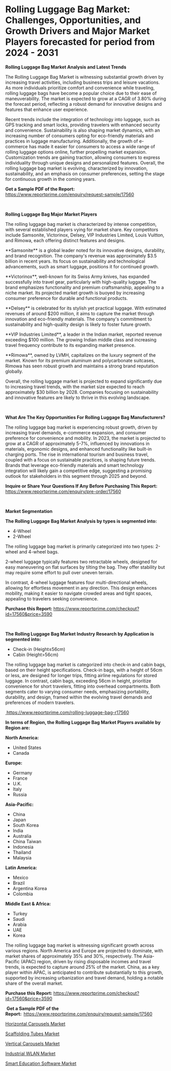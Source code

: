 <p><h1>Rolling Luggage Bag Market: Challenges, Opportunities, and Growth Drivers and Major Market Players forecasted for period from 2024 - 2031</h1></p><p><strong>Rolling Luggage Bag Market Analysis and Latest Trends</strong></p>
<p><p>The Rolling Luggage Bag Market is witnessing substantial growth driven by increasing travel activities, including business trips and leisure vacations. As more individuals prioritize comfort and convenience while traveling, rolling luggage bags have become a popular choice due to their ease of maneuverability. The market is expected to grow at a CAGR of 3.80% during the forecast period, reflecting a robust demand for innovative designs and features that enhance user experience.</p><p>Recent trends include the integration of technology into luggage, such as GPS tracking and smart locks, providing travelers with enhanced security and convenience. Sustainability is also shaping market dynamics, with an increasing number of consumers opting for eco-friendly materials and practices in luggage manufacturing. Additionally, the growth of e-commerce has made it easier for consumers to access a wide range of rolling luggage options online, further propelling market expansion. Customization trends are gaining traction, allowing consumers to express individuality through unique designs and personalized features. Overall, the rolling luggage bag market is evolving, characterized by innovation, sustainability, and an emphasis on consumer preferences, setting the stage for continuous growth in the coming years.</p></p>
<p><strong>Get a Sample PDF of the Report:&nbsp;</strong> <a href="https://www.reportprime.com/enquiry/request-sample/17560?utm_campaign=1140&utm_medium=2&utm_source=Github&utm_content=ia&utm_term=19112024&utm_id=rolling-luggage-bag">https://www.reportprime.com/enquiry/request-sample/17560</a></p>
<p>&nbsp;</p>
<p><strong>Rolling Luggage Bag Major Market Players</strong></p>
<p><p>The rolling luggage bag market is characterized by intense competition, with several established players vying for market share. Key competitors include Samsonite, Victorinox, Delsey, VIP Industries Limited, Louis Vuitton, and Rimowa, each offering distinct features and designs. </p><p>**Samsonite** is a global leader noted for its innovative designs, durability, and brand recognition. The company's revenue was approximately $3.5 billion in recent years. Its focus on sustainability and technological advancements, such as smart luggage, positions it for continued growth.</p><p>**Victorinox**, well-known for its Swiss Army knives, has expanded successfully into travel gear, particularly with high-quality luggage. The brand emphasizes functionality and premium craftsmanship, appealing to a niche market. Its projected market growth is buoyed by increasing consumer preference for durable and functional products.</p><p>**Delsey** is celebrated for its stylish yet practical luggage. With estimated revenues of around $200 million, it aims to capture the market through innovation and eco-friendly materials. The company's commitment to sustainability and high-quality design is likely to foster future growth.</p><p>**VIP Industries Limited**, a leader in the Indian market, reported revenue exceeding $100 million. The growing Indian middle class and increasing travel frequency contribute to its expanding market presence.</p><p>**Rimowa**, owned by LVMH, capitalizes on the luxury segment of the market. Known for its premium aluminum and polycarbonate suitcases, Rimowa has seen robust growth and maintains a strong brand reputation globally.</p><p>Overall, the rolling luggage market is projected to expand significantly due to increasing travel trends, with the market size expected to reach approximately $30 billion by 2028. Companies focusing on sustainability and innovative features are likely to thrive in this evolving landscape.</p></p>
<p>&nbsp;</p>
<p><strong>What Are The Key Opportunities For Rolling Luggage Bag Manufacturers?</strong></p>
<p><p>The rolling luggage bag market is experiencing robust growth, driven by increasing travel demands, e-commerce expansion, and consumer preference for convenience and mobility. In 2023, the market is projected to grow at a CAGR of approximately 5-7%, influenced by innovations in materials, ergonomic designs, and enhanced functionality like built-in charging ports. The rise in international tourism and business travel, coupled with a focus on sustainable practices, is shaping future trends. Brands that leverage eco-friendly materials and smart technology integration will likely gain a competitive edge, suggesting a promising outlook for stakeholders in this segment through 2025 and beyond.</p></p>
<p><strong>Inquire or Share Your Questions If Any Before Purchasing This Report:</strong> <a href="https://www.reportprime.com/enquiry/pre-order/17560?utm_campaign=1140&utm_medium=2&utm_source=Github&utm_content=ia&utm_term=19112024&utm_id=rolling-luggage-bag">https://www.reportprime.com/enquiry/pre-order/17560</a></p>
<p>&nbsp;</p>
<p><strong>Market Segmentation</strong></p>
<p><strong>The Rolling Luggage Bag Market Analysis by types is segmented into:</strong></p>
<p><ul><li>4-Wheel</li><li>2-Wheel</li></ul></p>
<p><p>The rolling luggage bag market is primarily categorized into two types: 2-wheel and 4-wheel bags. </p><p>2-wheel luggage typically features two retractable wheels, designed for easy maneuvering on flat surfaces by tilting the bag. They offer stability but may require some effort to pull over uneven terrain. </p><p>In contrast, 4-wheel luggage features four multi-directional wheels, allowing for effortless movement in any direction. This design enhances mobility, making it easier to navigate crowded areas and tight spaces, appealing to travelers seeking convenience.</p></p>
<p><strong>Purchase this Report:&nbsp;</strong><a href="https://www.reportprime.com/checkout?id=17560&price=3590&utm_campaign=1140&utm_medium=2&utm_source=Github&utm_content=ia&utm_term=19112024&utm_id=rolling-luggage-bag">https://www.reportprime.com/checkout?id=17560&price=3590</a></p>
<p>&nbsp;</p>
<p><strong>The Rolling Luggage Bag Market Industry Research by Application is segmented into:</strong></p>
<p><ul><li>Check-in (Height≤56cm)</li><li>Cabin (Height>56cm)</li></ul></p>
<p><p>The rolling luggage bag market is categorized into check-in and cabin bags, based on their height specifications. Check-in bags, with a height of 56cm or less, are designed for longer trips, fitting airline regulations for stored luggage. In contrast, cabin bags, exceeding 56cm in height, prioritize convenience for short travelers, fitting into overhead compartments. Both segments cater to varying consumer needs, emphasizing portability, durability, and design, framed within the evolving travel demands and preferences of modern travelers.</p></p>
<p><a href="https://www.reportprime.com/rolling-luggage-bag-r17560?utm_campaign=1140&utm_medium=2&utm_source=Github&utm_content=ia&utm_term=19112024&utm_id=rolling-luggage-bag">&nbsp;https://www.reportprime.com/rolling-luggage-bag-r17560</a></p>
<p><strong>In terms of Region, the Rolling Luggage Bag Market Players available by Region are:</strong></p>
<p>
    <p> <strong> North America: </strong>
        <ul>
            <li>United States</li>
            <li>Canada</li>
        </ul>
        </p> 
    <p> <strong> Europe: </strong>
        <ul>
            <li>Germany</li>
            <li>France</li>
            <li>U.K.</li>
            <li>Italy</li>
            <li>Russia</li>
        </ul>
        </p> 
    <p> <strong> Asia-Pacific: </strong>
        <ul>
            <li>China</li>
            <li>Japan</li>
            <li>South Korea</li>
            <li>India</li>
            <li>Australia</li>
            <li>China Taiwan</li>
            <li>Indonesia</li>
            <li>Thailand</li>
            <li>Malaysia</li>
        </ul>
        </p> 
    <p> <strong> Latin America: </strong>
        <ul>
            <li>Mexico</li>
            <li>Brazil</li>
            <li>Argentina Korea</li>
            <li>Colombia</li>
        </ul>
        </p> 
    <p> <strong> Middle East & Africa: </strong>
        <ul>
            <li>Turkey</li>
            <li>Saudi</li>
            <li>Arabia</li>
            <li>UAE</li>
            <li>Korea</li>
        </ul>
    </p>
    </p>
<p><p>The rolling luggage bag market is witnessing significant growth across various regions. North America and Europe are projected to dominate, with market shares of approximately 35% and 30%, respectively. The Asia-Pacific (APAC) region, driven by rising disposable incomes and travel trends, is expected to capture around 25% of the market. China, as a key player within APAC, is anticipated to contribute substantially to this growth, supported by increasing urbanization and travel demand, holding a notable share of the overall market.</p></p>
<p><strong>Purchase this Report: </strong><a href="https://www.reportprime.com/checkout?id=17560&price=3590&utm_campaign=1140&utm_medium=2&utm_source=Github&utm_content=ia&utm_term=19112024&utm_id=rolling-luggage-bag">https://www.reportprime.com/checkout?id=17560&price=3590</a></p>
<p>&nbsp;<strong>Get a Sample PDF of the Report:&nbsp;&nbsp;</strong><a href="https://www.reportprime.com/enquiry/request-sample/17560?utm_campaign=1140&utm_medium=2&utm_source=Github&utm_content=ia&utm_term=19112024&utm_id=rolling-luggage-bag">https://www.reportprime.com/enquiry/request-sample/17560</a></p>
<p><strong></strong></p>
<p><p><a href="https://www.linkedin.com/pulse/horizontal-carousels-market-trends-2024-2031-analysis-4a3pc?utm_campaign=1140&utm_medium=2&utm_source=Github&utm_content=ia&utm_term=19112024&utm_id=rolling-luggage-bag">Horizontal Carousels Market</a></p><p><a href="https://www.linkedin.com/pulse/comprehensive-report-scaffolding-tubes-market-new-trends-bxpec?utm_campaign=1140&utm_medium=2&utm_source=Github&utm_content=ia&utm_term=19112024&utm_id=rolling-luggage-bag">Scaffolding Tubes Market</a></p><p><a href="https://www.linkedin.com/pulse/vertical-carousels-market-size-type-product-global-industry-crjkc?utm_campaign=1140&utm_medium=2&utm_source=Github&utm_content=ia&utm_term=19112024&utm_id=rolling-luggage-bag">Vertical Carousels Market</a></p><p><a href="https://issuu.com/reportprime-2/docs/industrial-wlan-market-size-2030.pp_3590b74845344f?utm_campaign=1140&utm_medium=2&utm_source=Github&utm_content=ia&utm_term=19112024&utm_id=rolling-luggage-bag">Industrial WLAN Market</a></p><p><a href="https://issuu.com/reportprime-2/docs/smart-education-software-market-siz_0323f72e51edd7?utm_campaign=1140&utm_medium=2&utm_source=Github&utm_content=ia&utm_term=19112024&utm_id=rolling-luggage-bag">Smart Education Software Market</a></p></p>